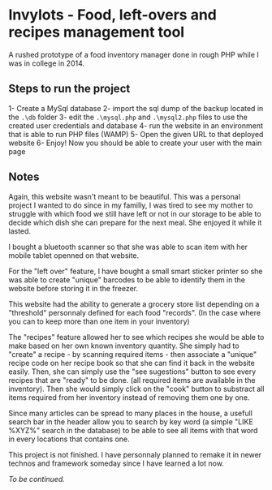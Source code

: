 # Invylots - Food, left-overs and recipes management tool
A rushed prototype of a food inventory manager done in rough PHP while I was in college in 2014.

## Steps to run the project

1- Create a MySql database
2- import the sql dump of the backup located in the `.\db` folder
3- edit the `.\mysql.php` and `.\mysql2.php` files to use the created user credentials and database
4- run the website in an environment that is able to run PHP files (WAMP)
5- Open the given URL to that deployed website
6- Enjoy! Now you should be able to create your user with the main page

## Notes
Again, this website wasn't meant to be beautiful. This was a personal project I wanted to do since in my familly, I was tired to see my mother to struggle with which food we still have left or not in our storage to be able to decide which dish she can prepare for the next meal.
She enjoyed it while it lasted.

I bought a bluetooth scanner so that she was able to scan item with her mobile tablet openned on that website.

For the "left over" feature, I have bought a small smart sticker printer so she was able to create "unique" barcodes to be able to identify them in the website before storing it in the freezer.

This website had the ability to generate a grocery store list depending on a "threshold" personnaly defined for each food "records". (In the case where you can to keep more than one item in your inventory)

The "recipes" feature allowed her to see which recipes she would be able to make based on her own known inventory quantity. She simply had to "create" a recipe - by scanning required items - then associate a "unique" recipe code on her recipe book so that she can find it back in the website easily.
Then, she can simply use the "see sugestions" button to see every recipes that are "ready" to be done. (all required items are available in the inventory). Then she would simply click on the "cook" button to substract all items required from her inventory instead of removing them one by one.

Since many articles can be spread to many places in the house, a usefull search bar in the header allow you to search by key word (a simple "LIKE %XYZ%" search in the database) to be able to see all items with that word in every locations that contains one.

This project is not finished. I have personnaly planned to remake it in newer technos and framework someday since I have learned a lot now. 

_To be continued._